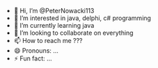 - 👋 Hi, I’m @PeterNowacki113
- 👀 I’m interested in java, delphi, c# programming
- 🌱 I’m currently learning java
- 💞️ I’m looking to collaborate on everything 
- 📫 How to reach me ??? 
- 😄 Pronouns: ...
- ⚡ Fun fact: ...

<!---
PeterNowacki113/PeterNowacki113 is a ✨ special ✨ repository because its `README.md` (this file) appears on your GitHub profile.
You can click the Preview link to take a look at your changes.
--->
